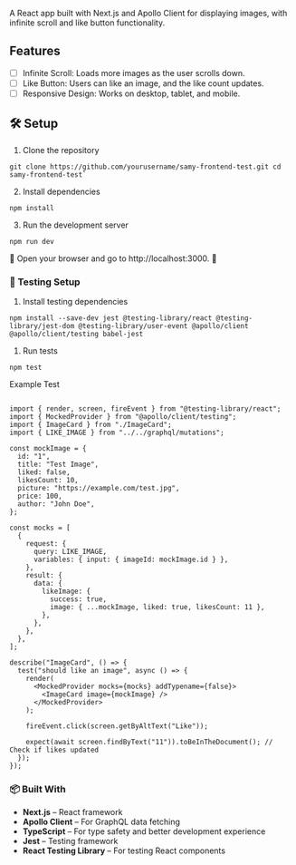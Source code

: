 A React app built with Next.js and Apollo Client for displaying images, with infinite scroll and like button functionality.

## Features

- [ ] Infinite Scroll: Loads more images as the user scrolls down.
- [ ] Like Button: Users can like an image, and the like count updates.
- [ ] Responsive Design: Works on desktop, tablet, and mobile.

## 🛠️ Setup

1. Clone the repository

```
git clone https://github.com/yourusername/samy-frontend-test.git cd samy-frontend-test`
```

2. Install dependencies

```
npm install
```

3. Run the development server

```
npm run dev
```

🚀 Open your browser and go to http://localhost:3000. 🚀

### 🧪 Testing Setup

1. Install testing dependencies

```
npm install --save-dev jest @testing-library/react @testing-library/jest-dom @testing-library/user-event @apollo/client @apollo/client/testing babel-jest
```

1. Run tests

```
npm test
```

Example Test

```

import { render, screen, fireEvent } from "@testing-library/react";
import { MockedProvider } from "@apollo/client/testing";
import { ImageCard } from "./ImageCard";
import { LIKE_IMAGE } from "../../graphql/mutations";

const mockImage = {
  id: "1",
  title: "Test Image",
  liked: false,
  likesCount: 10,
  picture: "https://example.com/test.jpg",
  price: 100,
  author: "John Doe",
};

const mocks = [
  {
    request: {
      query: LIKE_IMAGE,
      variables: { input: { imageId: mockImage.id } },
    },
    result: {
      data: {
        likeImage: {
          success: true,
          image: { ...mockImage, liked: true, likesCount: 11 },
        },
      },
    },
  },
];

describe("ImageCard", () => {
  test("should like an image", async () => {
    render(
      <MockedProvider mocks={mocks} addTypename={false}>
        <ImageCard image={mockImage} />
      </MockedProvider>
    );

    fireEvent.click(screen.getByAltText("Like"));

    expect(await screen.findByText("11")).toBeInTheDocument(); // Check if likes updated
  });
});

```

### 📦 Built With

- **Next.js** – React framework
- **Apollo Client** – For GraphQL data fetching
- **TypeScript** – For type safety and better development experience
- **Jest** – Testing framework
- **React Testing Library** – For testing React components
